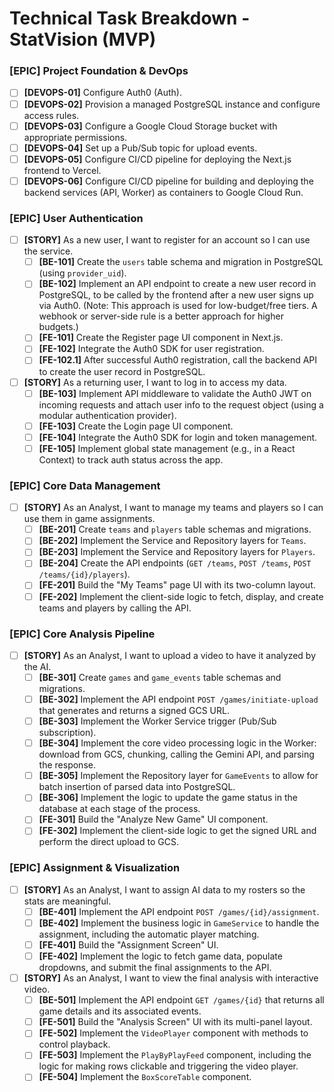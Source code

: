 # Technical Task Breakdown - StatVision (MVP)

### [EPIC] Project Foundation & DevOps
- [ ] **[DEVOPS-01]** Configure Auth0 (Auth).
- [ ] **[DEVOPS-02]** Provision a managed PostgreSQL instance and configure access rules.
- [ ] **[DEVOPS-03]** Configure a Google Cloud Storage bucket with appropriate permissions.
- [ ] **[DEVOPS-04]** Set up a Pub/Sub topic for upload events.
- [ ] **[DEVOPS-05]** Configure CI/CD pipeline for deploying the Next.js frontend to Vercel.
- [ ] **[DEVOPS-06]** Configure CI/CD pipeline for building and deploying the backend services (API, Worker) as containers to Google Cloud Run.

### [EPIC] User Authentication
- [ ] **[STORY]** As a new user, I want to register for an account so I can use the service.
    - [ ] **[BE-101]** Create the `users` table schema and migration in PostgreSQL (using `provider_uid`).
    - [ ] **[BE-102]** Implement an API endpoint to create a new user record in PostgreSQL, to be called by the frontend after a new user signs up via Auth0. (Note: This approach is used for low-budget/free tiers. A webhook or server-side rule is a better approach for higher budgets.)
    - [ ] **[FE-101]** Create the Register page UI component in Next.js.
    - [ ] **[FE-102]** Integrate the Auth0 SDK for user registration.
    - [ ] **[FE-102.1]** After successful Auth0 registration, call the backend API to create the user record in PostgreSQL.
- [ ] **[STORY]** As a returning user, I want to log in to access my data.
    - [ ] **[BE-103]** Implement API middleware to validate the Auth0 JWT on incoming requests and attach user info to the request object (using a modular authentication provider).
    - [ ] **[FE-103]** Create the Login page UI component.
    - [ ] **[FE-104]** Integrate the Auth0 SDK for login and token management.
    - [ ] **[FE-105]** Implement global state management (e.g., in a React Context) to track auth status across the app.

### [EPIC] Core Data Management
- [ ] **[STORY]** As an Analyst, I want to manage my teams and players so I can use them in game assignments.
    - [ ] **[BE-201]** Create `teams` and `players` table schemas and migrations.
    - [ ] **[BE-202]** Implement the Service and Repository layers for `Teams`.
    - [ ] **[BE-203]** Implement the Service and Repository layers for `Players`.
    - [ ] **[BE-204]** Create the API endpoints (`GET /teams`, `POST /teams`, `POST /teams/{id}/players`).
    - [ ] **[FE-201]** Build the "My Teams" page UI with its two-column layout.
    - [ ] **[FE-202]** Implement the client-side logic to fetch, display, and create teams and players by calling the API.

### [EPIC] Core Analysis Pipeline
- [ ] **[STORY]** As an Analyst, I want to upload a video to have it analyzed by the AI.
    - [ ] **[BE-301]** Create `games` and `game_events` table schemas and migrations.
    - [ ] **[BE-302]** Implement the API endpoint `POST /games/initiate-upload` that generates and returns a signed GCS URL.
    - [ ] **[BE-303]** Implement the Worker Service trigger (Pub/Sub subscription).
    - [ ] **[BE-304]** Implement the core video processing logic in the Worker: download from GCS, chunking, calling the Gemini API, and parsing the response.
    - [ ] **[BE-305]** Implement the Repository layer for `GameEvents` to allow for batch insertion of parsed data into PostgreSQL.
    - [ ] **[BE-306]** Implement the logic to update the game status in the database at each stage of the process.
    - [ ] **[FE-301]** Build the "Analyze New Game" UI component.
    - [ ] **[FE-302]** Implement the client-side logic to get the signed URL and perform the direct upload to GCS.

### [EPIC] Assignment & Visualization
- [ ] **[STORY]** As an Analyst, I want to assign AI data to my rosters so the stats are meaningful.
    - [ ] **[BE-401]** Implement the API endpoint `POST /games/{id}/assignment`.
    - [ ] **[BE-402]** Implement the business logic in `GameService` to handle the assignment, including the automatic player matching.
    - [ ] **[FE-401]** Build the "Assignment Screen" UI.
    - [ ] **[FE-402]** Implement the logic to fetch game data, populate dropdowns, and submit the final assignments to the API.
- [ ] **[STORY]** As an Analyst, I want to view the final analysis with interactive video.
    - [ ] **[BE-501]** Implement the API endpoint `GET /games/{id}` that returns all game details and its associated events.
    - [ ] **[FE-501]** Build the "Analysis Screen" UI with its multi-panel layout.
    - [ ] **[FE-502]** Implement the `VideoPlayer` component with methods to control playback.
    - [ ] **[FE-503]** Implement the `PlayByPlayFeed` component, including the logic for making rows clickable and triggering the video player.
    - [ ] **[FE-504]** Implement the `BoxScoreTable` component.